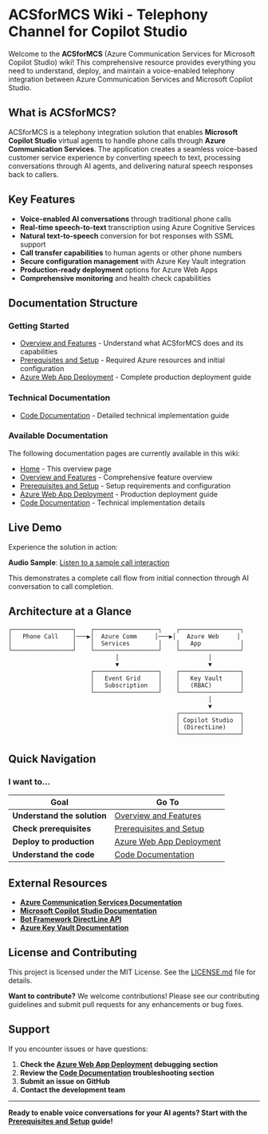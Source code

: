 # ACSforMCS Wiki - Telephony Channel for Copilot Studio

Welcome to the **ACSforMCS** (Azure Communication Services for Microsoft Copilot Studio) wiki! This comprehensive resource provides everything you need to understand, deploy, and maintain a voice-enabled telephony integration between Azure Communication Services and Microsoft Copilot Studio.

## What is ACSforMCS?

ACSforMCS is a telephony integration solution that enables **Microsoft Copilot Studio** virtual agents to handle phone calls through **Azure Communication Services**. The application creates a seamless voice-based customer service experience by converting speech to text, processing conversations through AI agents, and delivering natural speech responses back to callers.

## Key Features

- **Voice-enabled AI conversations** through traditional phone calls
- **Real-time speech-to-text** transcription using Azure Cognitive Services
- **Natural text-to-speech** conversion for bot responses with SSML support
- **Call transfer capabilities** to human agents or other phone numbers
- **Secure configuration management** with Azure Key Vault integration
- **Production-ready deployment** options for Azure Web Apps
- **Comprehensive monitoring** and health check capabilities

## Documentation Structure

### **Getting Started**
- [Overview and Features](Overview-and-Features.md) - Understand what ACSforMCS does and its capabilities
- [Prerequisites and Setup](Prerequisites-and-Setup.md) - Required Azure resources and initial configuration
- [Azure Web App Deployment](Azure-Web-App-Deployment.md) - Complete production deployment guide

### **Technical Documentation**
- [Code Documentation](Code-Documentation.md) - Detailed technical implementation guide

### **Available Documentation**
The following documentation pages are currently available in this wiki:
- [Home](Home.md) - This overview page
- [Overview and Features](Overview-and-Features.md) - Comprehensive feature overview
- [Prerequisites and Setup](Prerequisites-and-Setup.md) - Setup requirements and configuration
- [Azure Web App Deployment](Azure-Web-App-Deployment.md) - Production deployment guide
- [Code Documentation](Code-Documentation.md) - Technical implementation details

## Live Demo

Experience the solution in action:

**Audio Sample**: [Listen to a sample call interaction](../assets/call.m4a)

This demonstrates a complete call flow from initial connection through AI conversation to call completion.

## Architecture at a Glance

```
┌─────────────────┐    ┌──────────────────┐    ┌─────────────────┐
│   Phone Call    │───▶│  Azure Comm     │───▶│   Azure Web     │
│                 │    │  Services        │    │   App           │
└─────────────────┘    └──────────────────┘    └─────────────────┘
                              │                         │
                              ▼                         ▼
                       ┌──────────────────┐    ┌─────────────────┐
                       │   Event Grid     │    │   Key Vault     │
                       │   Subscription   │    │   (RBAC)        │
                       └──────────────────┘    └─────────────────┘
                                                        │
                                                        ▼
                                               ┌─────────────────┐
                                               │ Copilot Studio  │
                                               │ (DirectLine)    │
                                               └─────────────────┘
```

## Quick Navigation

### **I want to...**

| Goal | Go To |
|------|-------|
| **Understand the solution** | [Overview and Features](Overview-and-Features.md) |
| **Check prerequisites** | [Prerequisites and Setup](Prerequisites-and-Setup.md) |
| **Deploy to production** | [Azure Web App Deployment](Azure-Web-App-Deployment.md) |
| **Understand the code** | [Code Documentation](Code-Documentation.md) |

## External Resources

- **[Azure Communication Services Documentation](https://docs.microsoft.com/azure/communication-services/)**
- **[Microsoft Copilot Studio Documentation](https://docs.microsoft.com/power-virtual-agents/)**
- **[Bot Framework DirectLine API](https://docs.microsoft.com/azure/bot-service/rest-api/bot-framework-rest-direct-line-3-0-concepts)**
- **[Azure Key Vault Documentation](https://docs.microsoft.com/azure/key-vault/)**

## License and Contributing

This project is licensed under the MIT License. See the [LICENSE.md](../LICENSE.md) file for details.

**Want to contribute?** We welcome contributions! Please see our contributing guidelines and submit pull requests for any enhancements or bug fixes.

## Support

If you encounter issues or have questions:

1. **Check the [Azure Web App Deployment](Azure-Web-App-Deployment.md) debugging section**
2. **Review the [Code Documentation](Code-Documentation.md) troubleshooting section**
3. **Submit an issue on GitHub**
4. **Contact the development team**

---

**Ready to enable voice conversations for your AI agents? Start with the [Prerequisites and Setup](Prerequisites-and-Setup.md) guide!**
